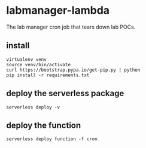 # labmanager-lambda
The lab manager cron job that tears down lab POCs.

## install
```
virtualenv venv
source venv/bin/activate
curl https://bootstrap.pypa.io/get-pip.py | python
pip install -r requirements.txt
```

## deploy the serverless package
`serverless deploy -v`

## deploy the function
`serverless deploy function -f cron`
